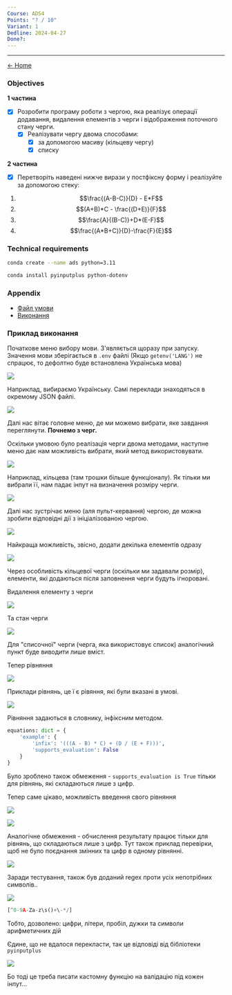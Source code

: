 ```yaml
---
Course: ADS4
Points: "? / 10"
Variant: 1
Dedline: 2024-04-27
Done?:
---
```

---

[<- Home](../)

### Objectives

**1 частина**
- [x] Розробити програму роботи з чергою, яка реалізує операції додавання, видалення елементів з черги і відображення поточного стану черги. 
	- [x] Реалізувати чергу двома способами: 
		- [x] за допомогою масиву (кільцеву чергу) 
		- [x] списку 

**2 частина**
- [x] Перетворіть наведені нижче вирази у постфіксну форму і реалізуйте за допомогою стеку: 

1. $$\frac{(A-B-C)}{D} - E*F$$
2. $$(A+B)*C - \frac{(D+E)}{F}$$
3. $$\frac{A}{(B-C)}+D*(E-F)$$
4. $$\frac{(A*B+C)}{D}-\frac{F}{E}$$

### Technical requirements

```zsh
conda create --name ads python=3.11
```

```zsh
conda install pyinputplus python-dotenv
```

### Appendix

- [Файл умови](doc/ads_lab04.pdf)
- [Виконання](src/main.py)


### Приклад виконання

Початкове меню вибору мови. З'являється щоразу при запуску. Значення мови зберігається в `.env` файлі (Якщо `getenv('LANG')` не спрацює, то дефолтно буде встановлена Українська мова)

![](assets/Pasted%20image%2020240521172523.png)

Наприклад, вибираємо Українську. Самі переклади знаходяться в окремому JSON файлі.

![](assets/Pasted%20image%2020240521172706.png)

Далі нас вітає головне меню, де ми можемо вибрати, яке завдання переглянути. **Почнемо з черг.**

Оскільки умовою було реалізація черги двома методами, наступне меню дає нам можливість вибрати, який метод використовувати. 

![](assets/Pasted%20image%2020240521172945.png)


Наприклад, кільцева (там трошки більше функціоналу). Як тільки ми вибрали її, нам падає інпут на визначення розміру черги.

![](assets/Pasted%20image%2020240521173233.png)


Далі нас зустрічає меню (аля пульт-кервання) чергою, де можна зробити відповідні дії з ініціалізованою чергою. 

![](assets/Pasted%20image%2020240521173314.png)

Найкраща можливість, звісно, додати декілька елементів одразу

![](assets/Pasted%20image%2020240521173817.png)

Через особливість кільцевої черги (оскільки ми задавали розмір), елементи, які додаються після заповнення черги будуть ігноровані. 

Видалення елементу з черги

![](assets/Pasted%20image%2020240521203331.png)

Та стан черги

![](assets/Pasted%20image%2020240521203351.png)

Для "списочної" черги (черга, яка використовує список) аналогічний пункт буде виводити лише вміст. 


Тепер рівняння

![](assets/Pasted%20image%2020240521203524.png)

Приклади рівнянь, це ї є рівяння, які були вказані в умові. 

![](assets/Pasted%20image%2020240521203807.png)

Рівняння задаються в словнику, інфіксним методом.

```python
equations: dict = {
	'example': {
		'infix': '(((A - B) * C) + (D / (E + F)))',
		'supports_evaluation': False
	}
}
```

Було зроблено також обмеження - `supports_evaluation is True` тільки для рівнянь, які складаються лише з цифр. 

Тепер саме цікаво, можливість введення свого рівняння

![](assets/Pasted%20image%2020240521204317.png)

![](assets/Pasted%20image%2020240521204338.png)

Аналогічне обмеження - обчислення результату працює тільки для рівнянь, що складаються лише з цифр. Тут також приклад перевірки, щоб не було поєднання змінних та цифр в одному рівнянні.

![](assets/Pasted%20image%2020240521204437.png)

Заради тестування, також був доданий regex проти усіх непотрібних символів.. 

![](assets/Pasted%20image%2020240521204541.png)

```python
[^0-9A-Za-z\s()+\-*/]
```

Тобто, дозволено: цифри, літери, пробіл, дужки та символи арифметичних дій

Єдине, що не вдалося перекласти, так це відповіді від бібліотеки `pyinputplus`

![](assets/Pasted%20image%2020240521204745.png)

Бо тоді це треба писати кастомну функцію на валідацію під кожен інпут... 

